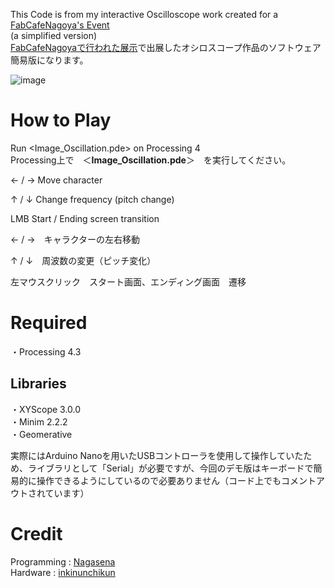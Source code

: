 This Code is from my interactive Oscilloscope work created for a [FabCafeNagoya's Event](https://www.instagram.com/p/C3R3qTwPpvE/?utm_source=ig_web_copy_link&igsh=MzRlODBiNWFlZA==)
<br>
(a simplified version)
<br>
[FabCafeNagoyaで行われた展示](https://www.instagram.com/p/C3R3qTwPpvE/?utm_source=ig_web_copy_link&igsh=MzRlODBiNWFlZA==)で出展したオシロスコープ作品のソフトウェア簡易版になります。

![image](https://github.com/na-gasena/Image_Oscillation-II--Daisy-Bell-2024-/assets/102959583/fdd612d1-8294-4dbe-8567-ae87aeeb788d)



# **How to Play**
Run  <Image_Oscillation.pde>  on Processing 4
<br>
Processing上で　＜**Image_Oscillation.pde**＞　を実行してください。

← / → Move character

↑ / ↓ Change frequency (pitch change)

LMB Start / Ending screen transition

← / →　キャラクターの左右移動

↑ / ↓　周波数の変更（ピッチ変化）

左マウスクリック　スタート画面、エンディング画面　遷移



# **Required**
・Processing 4.3


## **Libraries**
・XYScope 3.0.0
<br>
・Minim 2.2.2
<br>
・Geomerative
<br>

実際にはArduino Nanoを用いたUSBコントローラを使用して操作していたため、ライブラリとして「Serial」が必要ですが、今回のデモ版はキーボードで簡易的に操作できるようにしているので必要ありません（コード上でもコメントアウトされています）



# **Credit**
Programming : [Nagasena](https://twitter.com/due9102)
<br>
Hardware : [inkinunchikun](https://www.instagram.com/rin.rin369?utm_source=ig_web_button_share_sheet&igsh=ZDNlZDc0MzIxNw==)

